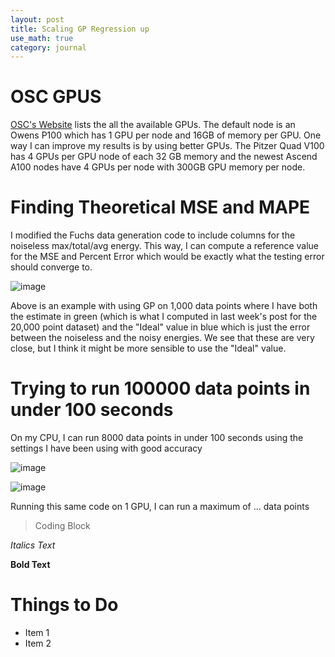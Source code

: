 ```yaml
---
layout: post
title: Scaling GP Regression up
use_math: true
category: journal
---
```



# OSC GPUS

[OSC's Website](https://www.osc.edu/resources/technical_support/supercomputers/gpu_computing) lists the all the available GPUs. The default node is an Owens P100 which has 1 GPU per node and 16GB of memory per GPU. One way I can improve my results is by using better GPUs. The Pitzer Quad V100 has 4 GPUs per GPU node of each 32 GB memory and the newest Ascend A100 nodes have 4 GPUs per node with 300GB GPU memory per node. 

# Finding Theoretical MSE and MAPE

I modified the Fuchs data generation code to include columns for the noiseless max/total/avg energy. This way, I can compute a reference value for the MSE and Percent Error which would be exactly what the testing error should converge to. 

![image](https://user-images.githubusercontent.com/98538788/233175949-93664ca8-a55b-495a-9950-f402780966f6.png)

Above is an example with using GP on 1,000 data points where I have both the estimate in green (which is what I computed in last week's post for the 20,000 point dataset) and the "Ideal" value in blue which is just the error between the noiseless and the noisy energies. We see that these are very close, but I think it might be more sensible to use the "Ideal" value. 

# Trying to run 100000 data points in under 100 seconds

On my CPU, I can run 8000 data points in under 100 seconds using the settings I have been using with good accuracy

![image](https://user-images.githubusercontent.com/98538788/233184121-9cf7249b-cbda-4f87-b429-ff086579d345.png)

![image](https://user-images.githubusercontent.com/98538788/233184145-bddf3903-c91d-4e0c-bbf5-07dd8f4d4334.png)

Running this same code on 1 GPU, I can run a maximum of ... data points

> Coding Block

*Italics Text* 

**Bold Text**

# Things to Do
- Item 1
- Item 2
